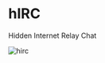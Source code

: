 # hIRC
Hidden Internet Relay Chat

![hirc](https://github.com/42party/hIRC/assets/25038552/e8076ec4-7287-4386-8447-128e3ada79d3)
